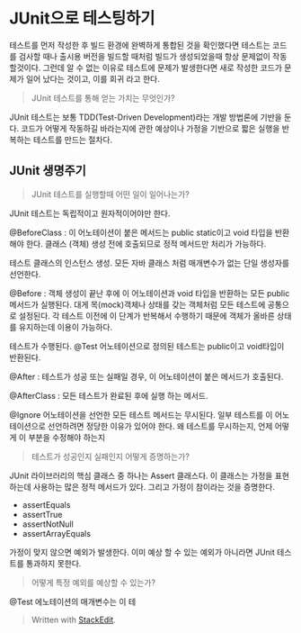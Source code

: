 # JUnit으로 테스팅하기

테스트를 먼저 작성한 후 빌드 환경에 완벽하게 통합된 것을 확인했다면 테스트는 코드를 검사할 때나 출시용 버전을 빌드할 때처럼 빌드가 생성되었을때 항상 문제없이 작동할것이다. 그런데 알 수 없는 이유로 테스트에 문제가 발생한다면 새로 작성한 코드가 문제가 일어 났다는 것이고, 이를 회귀 라고 한다. 

> JUnit 테스트를 통해 얻는 가치는 무엇인가?

JUnit 테스트는 보통 TDD(Test-Driven Development)라는 개발 방법론에 기반을 둔다. 코드가 어떻게 작동하길 바라는지에 관한 예상이나 가정을 기반으로 짧은 실행을 반복하는 테스트를 만드는 절차다.

## JUnit 생명주기

> JUnit 테스트를 실행할때 어떤 일이 일어나는가? 

JUnit 테스트는 독립적이고 원자적이어야만 한다. 
 
@BeforeClass
: 이 어노테이션이 붙은 메서드는 public static이고 void 타입을 반환해야 한다. 클래스 (객체) 생성 전에 호출되므로 정적 메서드만 처리가 가능하다.

테스트 클래스의 인스턴스 생성. 모든 자바 클래스 처럼 매개변수가 없는 단일 생성자를 선언한다. 

@Before
:  객체 생성이 끝난 후에 이 어노테이션과 void 타입을 반환하는 모든 public 메서드가 실행된다. 대게 목(mock)객체나 상태를 갖는 객체처럼 모든 테스트에 공통으로 설정된다. 각 테스트 이전에 이 단계가 반복해서 수행하기 때문에 객체가 올바른 상태를 유지하는데 이용이 가능하다. 

테스트가 수행된다. @Test 어노테이션으로 정의된 테스트는 public이고 void타입이 반환된다. 

@After
: 테스트가 성공 또는 실패일 경우, 이 어노테이션이 붙은 메서드가 호출된다. 

@AfterClass
: 모든 테스트가 완료된 후에 실행 하는 메서드.


@Ignore 어노테이션을 선언한 모든 테스트 메서드는 무시된다. 일부 테스트를 이 어노테이션으로 선언하려면 정당한 이유가 있어야 한다. 왜 테스트를 무시하는지, 언제 어떻게 이 부분을 수정해야 하는지

> 테스트가 성공인지 실패인지 어떻게 증명하는가? 

JUnit 라이브러리의 핵심 클래스 중 하나는 Assert 클래스다. 이 클래스는 가정을 표현하는데 사용하는 많은 정적 메서드가 있다. 그리고 가정이 참이라는 것을 증명한다. 

* assertEquals 
* assertTrue
* assertNotNull
* assertArrayEquals

가정이 맞지 않으면 예외가 발생한다. 이미 예상 할 수 있는 예외가 아니라면 JUnit 테스트를 통과하지 못한다. 

> 어떻게 특정 예외를 예상할 수 있는가?

@Test 에노테이션의 매개변수는 이 테


> Written with [StackEdit](https://stackedit.io/).
<!--stackedit_data:
eyJoaXN0b3J5IjpbMTEzMjU1ODc5NCwtMTIzOTA5NDQ4OSwtMT
U0NDkxNTQyNSwtMTc3NTY1MjczNCwxOTg0OTAyMzUzLDczMDk5
ODExNl19
-->